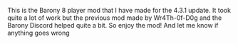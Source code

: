 This is the Barony 8 player mod that I have made for the 4.3.1 update.
It took quite a lot of work but the previous mod made by Wr4Th-0f-D0g and the Barony Discord helped quite a bit.
So enjoy the mod!
And let me know if anything goes wrong
